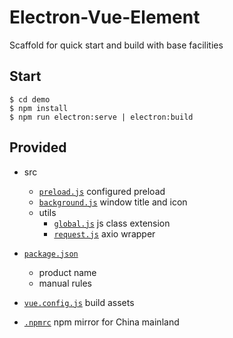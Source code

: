 # Electron-Vue-Element
 Scaffold for quick start and build with base facilities

## Start
```
$ cd demo
$ npm install
$ npm run electron:serve | electron:build
```

## Provided
+ src
  + [`preload.js`](./demo/src/preload.js) configured preload
  + [`background.js`](./demo/src/background.js) window title and icon
  + utils
    + [`global.js`](./demo/src/utils/global.js) js class extension
    + [`request.js`](./demo/src/utils/request.js) axio wrapper
+ [`package.json`](./demo/package.json)
  + product name
  + manual rules
+ [`vue.config.js`](./demo/vue.config.js) build assets

+ [`.npmrc`](./demo/.npmrc) npm mirror for China mainland